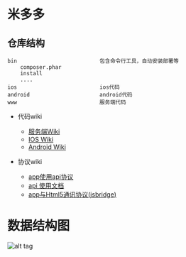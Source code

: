 米多多
===============================

仓库结构
------------------------------
```
bin                          包含命令行工具，自动安装部署等
    composer.phar
    install
    ....
ios                          ios代码
android                      android代码
www                          服务端代码
```

* 代码wiki
    * [服务端Wiki](/www/)
    * [IOS Wiki](/ios/)
    * [Android Wiki](/android/)

* 协议wiki
    * [app使用api协议](./app.md)
    * [api 使用文档](./www/api/)
    * [app与Html5通讯协议(jsbridge)](./JSBridge.md)

数据结构图
===============================
![alt tag](http://7xjr6t.com1.z0.glb.clouddn.com/sql-struct.png)

